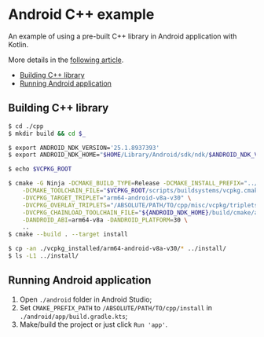 # Android C++ example

An example of using a pre-built C++ library in Android application with Kotlin.

More details in the [following article](https://decovar.dev/blog/2024/02/12/cpp-library-in-android-application/).

<!-- MarkdownTOC -->

- [Building C++ library](#building-c-library)
- [Running Android application](#running-android-application)

<!-- /MarkdownTOC -->

## Building C++ library

``` sh
$ cd ./cpp
$ mkdir build && cd $_

$ export ANDROID_NDK_VERSION='25.1.8937393'
$ export ANDROID_NDK_HOME="$HOME/Library/Android/sdk/ndk/$ANDROID_NDK_VERSION"

$ echo $VCPKG_ROOT

$ cmake -G Ninja -DCMAKE_BUILD_TYPE=Release -DCMAKE_INSTALL_PREFIX="../install" \
    -DCMAKE_TOOLCHAIN_FILE="$VCPKG_ROOT/scripts/buildsystems/vcpkg.cmake" \
    -DVCPKG_TARGET_TRIPLET="arm64-android-v8a-v30" \
    -DVCPKG_OVERLAY_TRIPLETS="/ABSOLUTE/PATH/TO/cpp/misc/vcpkg/triplets" \
    -DVCPKG_CHAINLOAD_TOOLCHAIN_FILE="${ANDROID_NDK_HOME}/build/cmake/android.toolchain.cmake" \
    -DANDROID_ABI=arm64-v8a -DANDROID_PLATFORM=30 \
    ..
$ cmake --build . --target install

$ cp -an ./vcpkg_installed/arm64-android-v8a-v30/* ../install/
$ ls -L1 ../install/
```

## Running Android application

1. Open `./android` folder in Android Studio;
2. Set `CMAKE_PREFIX_PATH` to `/ABSOLUTE/PATH/TO/cpp/install` in `./android/app/build.gradle.kts`;
3. Make/build the project or just click `Run 'app'`.
